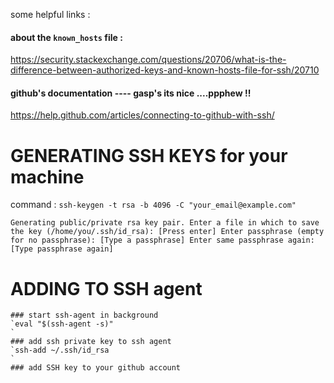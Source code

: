 some helpful links :
#### about the `known_hosts` file :
https://security.stackexchange.com/questions/20706/what-is-the-difference-between-authorized-keys-and-known-hosts-file-for-ssh/20710
#### github's documentation ---- gasp's its nice ....ppphew !!
https://help.github.com/articles/connecting-to-github-with-ssh/

# GENERATING SSH KEYS for your machine
command :
`ssh-keygen -t rsa -b 4096 -C "your_email@example.com"
`

`
Generating public/private rsa key pair.
Enter a file in which to save the key (/home/you/.ssh/id_rsa): [Press enter]
Enter passphrase (empty for no passphrase): [Type a passphrase]
Enter same passphrase again: [Type passphrase again]
`

# ADDING TO SSH agent

    ### start ssh-agent in background
    `eval "$(ssh-agent -s)"
    `
    ### add ssh private key to ssh agent
    `ssh-add ~/.ssh/id_rsa
    `
    ### add SSH key to your github account
